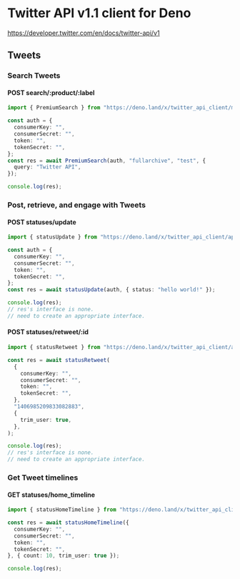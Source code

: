 # Twitter API v1.1 client for Deno

https://developer.twitter.com/en/docs/twitter-api/v1

## Tweets

### Search Tweets

#### POST search/:product/:label

```typescript
import { PremiumSearch } from "https://deno.land/x/twitter_api_client/mod.ts";

const auth = {
  consumerKey: "",
  consumerSecret: "",
  token: "",
  tokenSecret: "",
};
const res = await PremiumSearch(auth, "fullarchive", "test", {
  query: "Twitter API",
});

console.log(res);
```

### Post, retrieve, and engage with Tweets

#### POST statuses/update

```typescript
import { statusUpdate } from "https://deno.land/x/twitter_api_client/api_v1/tweets/update.ts";

const auth = {
  consumerKey: "",
  consumerSecret: "",
  token: "",
  tokenSecret: "",
};
const res = await statusUpdate(auth, { status: "hello world!" });

console.log(res);
// res's interface is none.
// need to create an appropriate interface.
```

#### POST statuses/retweet/:id

```typescript
import { statusRetweet } from "https://deno.land/x/twitter_api_client/api_v1/tweets/retweet.ts";

const res = await statusRetweet(
  {
    consumerKey: "",
    consumerSecret: "",
    token: "",
    tokenSecret: "",
  },
  "1406985209833082883",
  {
    trim_user: true,
  },
);

console.log(res);
// res's interface is none.
// need to create an appropriate interface.
```

### Get Tweet timelines

#### GET statuses/home_timeline

```typescript
import { statusHomeTimeline } from "https://deno.land/x/twitter_api_client/api_v1/tweets/home_timeline.ts";

const res = await statusHomeTimeline({
  consumerKey: "",
  consumerSecret: "",
  token: "",
  tokenSecret: "",
}, { count: 10, trim_user: true });

console.log(res);
```

